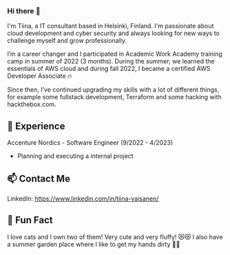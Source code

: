 ### Hi there 👋

I'm Tiina, a IT consultant based in Helsinki, Finland. I'm passionate about cloud development and cyber security and always looking for new ways to challenge myself and grow professionally.

I’m a career changer and I participated in Academic Work Academy training camp in summer of 2022 (3 months). During the summer, we learned the essentials of AWS cloud and during fall 2022, I became a certified AWS Developer Associate 🔥

Since then, I’ve continued upgrading my skills with a lot of different things, for example some fullstack development, Terraform and some hacking with hackthebox.com. 



## 💼 Experience

Accenture Nordics - Software Engineer  (9/2022 - 4/2023)
- Planning and executing a internal project 

## 📫 Contact Me

LinkedIn: https://www.linkedin.com/in/tiina-vaisanen/

## 🌟 Fun Fact

I love cats and I own two of them! Very cute and very fluffy! 😻😻 
I also have a summer garden place where I like to get my hands dirty 🌱😄





<!--
**tinsi/tinsi** is a ✨ _special_ ✨ repository because its `README.md` (this file) appears on your GitHub profile.

Here are some ideas to get you started:

- 🔭 I’m currently working on ...
- 🌱 I’m currently learning ...
- 👯 I’m looking to collaborate on ...
- 🤔 I’m looking for help with ...
- 💬 Ask me about ...
- 📫 How to reach me: ...
- 😄 Pronouns: ...
- ⚡ Fun fact: ...
-->
